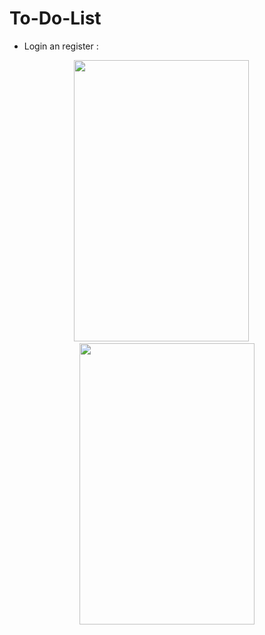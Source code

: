 # To-Do-List

- Login an register :<br>
<p align="center">
  <img src="https://github.com/MichaelZakaria/ToDoList/assets/65913937/b6cd0719-6125-409e-815c-ef089879f217" width="280" height="450"/> &emsp;
  <img src="https://github.com/MichaelZakaria/ToDoList/assets/65913937/6a8bb446-9388-4bc7-b30e-2e5f69667dc3" width="280" height="450"/>
</p>

<br>


